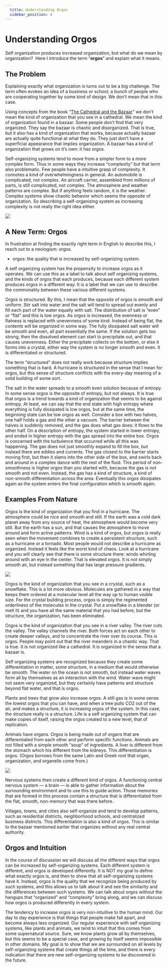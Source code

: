 ```yaml
---
  title: Understanding Orgos
  sidebar_position: 4
---
```

#  Understanding Orgos

Self organization produces increased organization, but what do we mean by organization?  Here I introduce the term “**orgos**” and explain what it means.  

## The Problem

Explaining exactly what organization is turns out to be a big challenge. The term often evokes an idea of a business or school; a bunch of people who are cooperating together by some kind of design. We don’t mean that in this case.

Using concepts from the book “[The Cathedral and the Bazaar](https://www.goodreads.com/book/show/134825.The_Cathedral_the_Bazaar?from_search=true&from_srp=true&qid=LX3psyhP3A&rank=1 "external link: The Cathedral and the Bazaar")” we don’t mean the kind of organization that you see in a cathedral. We mean the kind of organization found in a bazaar. Some people don’t find that very organized. They say the bazaar is chaotic and disorganized. That is true, but it also has a kind of organization that works, because actually bazaar are actually quite functional at what they do. They just don’t have a superficial appearance that implies organization. A bazaar has a kind of organization that grows on it’s own: it has orgos.

Self-organizing systems tend to move from a simpler form to a more complex form. Thus in some ways they increase “complexity” but that term also problematic. Few people have a intuitive grasp of complexity. It connotes a kind of overwhelmingness in general. An automobile is complicated, not complex. An aircraft carrier, assembled from millions of parts, is still complicated, not complex. The atmosphere and weather patterns are complex. But if anything feels random, it is the weather. Complex systems show chaotic behavior which seems the opposite of organization. So describing a self-organizing system as increasing complexity is not really the right idea either.

[![](understanding-orgos-img1.jpg)](understanding-orgos-img1.jpg)

## A New Term: Orgos

In frustration at finding the exactly right term in English to describe this, I reach out to a neologism: orgos.

*   orgos: the quality that is increased by self-organizing system.

A self organizing system has the propensity to increase orgos as it operates. We can use this as a label to talk about self organizing systems, and the kinds of orgos that each produces, because each different system produces orgos in a different way. It is a label that we can use to describe the commonality between these various different systems.

Orgos is structured. By this, I mean that the opposite of orgos is smooth and uniform. Stir salt into water and the salt will tend to spread out evenly and fill each part of the water equally with salt. The distribution of salt is “even” or “flat” and this is low orgos. As orgos is increased, the evenness or flatness is replaced with unevenness of some kind. Instead of being flat, the contents will be organized in some way. The fully dissipated salt water will be smooth and even, all part essentially the same. If the solution gets too strong, then the dissolved element can start to precipitate out, and that causes unevenness. Either the precipitate collects on the bottom, or else it forms into a crystal, either way the system is no longer smooth and even. It is differentiated or structured.

The term “structured” does not really work because structure implies something that is hard. A hurricane is structured in the sense that I mean for orgos, but this sense of structure conflicts with the every-day meaning of a solid building of some sort.

The salt in the water spreads to a smooth even solution because of entropy. In some sense orgos is the opposite of entropy, but not always. It is true that orgos is a trend towards a kind of organization that seems to be against entropy. At least, we can say that the end state with high entropy where everything is fully dissipated is low orgos, but at the same time, the beginning state can be low orgos as well. Consider a box with two halves, one half holds a gas and the other a vacuum. The barrier between the halves is suddenly removed, and the gas does what gas does: it flows to the other half. On a description of entropy, the system started in lower entropy, and ended in higher entropy with the gas spread into the entire box. Orgos is concerned with the turbulence that occurred while all this was happening. The gas does not just smoothly expand to fill the box, but instead there are eddies and currents. The gas closest to the barrier starts moving first, but then it slams into the other side of the box, and swirls back and around in a complex dance with the rest of the fluid. This period of non-smoothness is higher orgos than you started with, because the gas is not smooth and not even. Instead, the gas has a kind of structure, a kind of non-smooth differentiation across the area. Eventually this orgos dissipates again as the system enters the final configuration which is smooth again.

## Examples From Nature

Orgos is the kind of organization that you find in a hurricane. The atmosphere could be nice and smooth and still. If the earth was a cold dark planet away from any source of heat, the atmosphere would become very still. But the earth has a sun, and that causes the atmosphere to move around and form active patterns. Wind is a kind of orgos, but orgos is really seen when the movement combines to create a persistent structure, such as a hurricane or a tornado. Most people would not describe a hurricane as organized. Instead it feels like the worst kind of chaos. Look at a hurricane and you will clearly see that there is some structure there: winds whirling around with an eye in the center. That is elevated orgos. It is not simply smooth air, but instead something that has large pressure gradients.

![](understanding-orgos-img2.png)

Orgos is the kind of organization that you see in a crystal, such as a snowflake. This is a lot more obvious. Molecules are gathered in a way that keeps them ordered at a molecular level all the way up to human visible size. For the crystal building process, orgos is simply the regimented orderliness of the molecules in the crystal. Put a snowflake in a blender (or melt it) and you have all the same material that you had before, but the structure, the organization, has been eliminated.

Orgos is the kind of organization that you see in a river valley. The river cuts the valley. The valley channels the river. Both forces act on each other to create deeper valleys, and to concentrate the river over its course. This is orgos. People may point out that the river meanders in a chaotic way. That is true. It is not organized like a cathedral. It is organized in the sense that a bazaar is.

Self organizing systems are recognized because they create some differentiation in matter, some structure, in a medium that would otherwise be smooth. The water on the ocean is not smooth, but instead water waves form all by themselves as an interaction with the wind. Water wave might not seem very organized, but they certainly have patterns and structure beyond flat water, and that is orgos.

Plants and trees that grow also increase orgos. A still gas is in some sense the lowest orgos that you can have, and when a tree pulls CO2 out of the air, and makes a structure, it is increasing orgos of the system. In this case, the structure really is a structure. Life is a self organizing system that can make copies of itself, raising the orgos created to a new level, that of replication.

Animals have organs. Orgos is being made out of organs that are differentiated from each other and perform specific functions. Animals are not filled with a simple smooth “soup” of ingredients. A liver is different from the stomach which his different from the kidneys. This differentiation is orgos. (Orgos borrows from the same Latin and Greek root that organ, organization, and organelle come from.)

![](understanding-orgos-img3.png)

Nervous systems then create a different kind of orgos. A functioning central nervous system — a brain — is able to gather information about the surrounding environment and to use this to guide action. Those memories that are formed in this process contain a structure that is differentiated from the flat, smooth, non-memory that was there before.

Villages, towns, and cities also self-organize and tend to develop patterns, such as residential districts, neighborhood schools, and centralized business districts. This differentiation is also a kind of orgos. This is similar to the bazaar mentioned earlier that organizes without any real central authority.

## Orgos and Intuition

In the course of discussion we will discuss all the different ways that orgos can be increased by self-organizing systems. Each different system is different, and orgos is developed differently. It is NOT my goal to define what exactly orgos is, and then to show that all self-organizing systems have it. Instead, orgos is the quality that we recognize being produced by such systems, and this allows us to talk about it and see the similarity and the differences between such systems. We can talk about orgos without the hangups that “organized” and “complexity” bring along, and we can discuss how orgos is produced differently in every system.

The tendency to increase orgos is very non-intuitive to the human mind. Our day to day experience is that things that people make fall apart, and become always less organized. Our regular experience with self organizing systems, like plants and animals, we tend to intuit that this comes from some supernatural source. Sure, we know plants grow all by themselves, but this seems to be a special case, and growing by itself seems impossible in other domains. My goal is to show that we are surrounded on all levels by self-organizing systems that create things all the time, and there is every indication that there are new self-organizing systems to be discovered in the future.